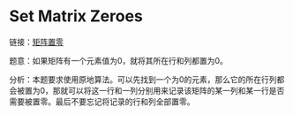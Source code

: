 # Set Matrix Zeroes

链接：[矩阵置零](https://leetcode-cn.com/problems/set-matrix-zeroes/description/)

题意：如果矩阵有一个元素值为0，就将其所在行和列都置为0。

分析：本题要求使用原地算法。可以先找到一个为0的元素，那么它的所在行列都会被置为0，那就可以将这一行和一列分别用来记录该矩阵的某一列和某一行是否需要被置零。最后不要忘记将记录的行和列全部置零。